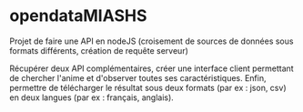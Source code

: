 # opendataMIASHS
Projet de faire une API en nodeJS (croisement de sources de données sous formats différents, création de requête serveur) 

Récupérer deux API complémentaires, créer une interface client permettant de chercher l'anime et d'observer toutes ses caractéristiques. Enfin, permettre de télécharger le résultat sous deux formats (par ex : json, csv) en deux langues (par ex : français, anglais). 
